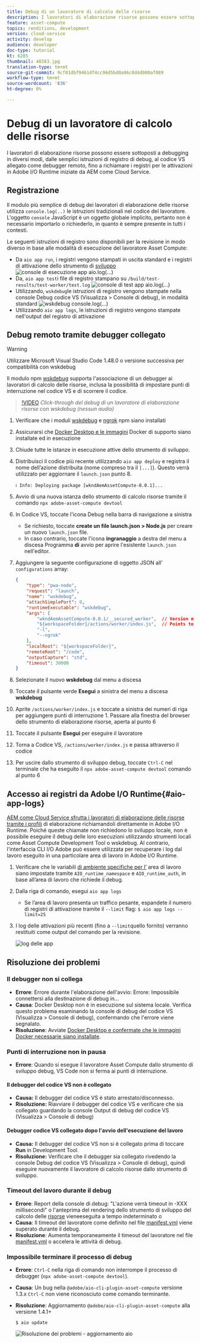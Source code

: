 ```yaml
---
title: Debug di un lavoratore di calcolo delle risorse
description: I lavoratori di elaborazione risorse possono essere sottoposti a debugging in diversi modi, dalle semplici istruzioni di registro di debug, al codice VS allegato come debugger remoto, fino a richiamare i registri per le attivazioni in Adobe I/O Runtime iniziate da AEM come Cloud Service.
feature: asset-compute
topics: renditions, development
version: cloud-service
activity: develop
audience: developer
doc-type: tutorial
kt: 6285
thumbnail: 40383.jpg
translation-type: tm+mt
source-git-commit: 9cf01dbf9461df4cc96d5bd0a96c0d4d900af089
workflow-type: tm+mt
source-wordcount: '836'
ht-degree: 0%

---
```



# Debug di un lavoratore di calcolo delle risorse

I lavoratori di elaborazione risorse possono essere sottoposti a debugging in diversi modi, dalle semplici istruzioni di registro di debug, al codice VS allegato come debugger remoto, fino a richiamare i registri per le attivazioni in Adobe I/O Runtime iniziate da AEM come Cloud Service.

## Registrazione

Il modulo più semplice di debug dei lavoratori di elaborazione delle risorse utilizza `console.log(..)` le istruzioni tradizionali nel codice del lavoratore. L&#39;oggetto `console` JavaScript è un oggetto globale implicito, pertanto non è necessario importarlo o richiederlo, in quanto è sempre presente in tutti i contesti.

Le seguenti istruzioni di registro sono disponibili per la revisione in modo diverso in base alle modalità di esecuzione del lavoratore Asset Compute:

+ Da `aio app run`, i registri vengono stampati in uscita standard e i registri di attivazione dello strumento di [sviluppo](../develop/development-tool.md)
   ![console di esecuzione app aio.log(...)](./assets/debug/console-log__aio-app-run.png)
+ Da, `aio app test`i file di registro stampano su `/build/test-results/test-worker/test.log`
   ![console di test app aio.log(...)](./assets/debug/console-log__aio-app-test.png)
+ Utilizzando, `wskdebug`le istruzioni di registro vengono stampate nella console Debug codice VS (Visualizza > Console di debug), in modalità standard
   ![wskdebug console.log(...)](./assets/debug/console-log__wskdebug.png)
+ Utilizzando `aio app logs`, le istruzioni di registro vengono stampate nell&#39;output del registro di attivazione

## Debug remoto tramite debugger collegato

>[!WARNING]
>
>Utilizzare Microsoft Visual Studio Code 1.48.0 o versione successiva per compatibilità con wskdebug

Il modulo npm [wskdebug](https://www.npmjs.com/package/@openwhisk/wskdebug) supporta l&#39;associazione di un debugger ai lavoratori di calcolo delle risorse, inclusa la possibilità di impostare punti di interruzione nel codice VS e di scorrere il codice.

>[!VIDEO](https://video.tv.adobe.com/v/40383/?quality=12&learn=on)
_Click-through del debug di un lavoratore di elaborazione risorse con wskdebug (nessun audio)_

1. Verificare che i moduli [wskdebug](../set-up/development-environment.md#wskdebug) e [ngrok](../set-up/development-environment.md#ngork) npm siano installati
1. Assicurarsi che [Docker Desktop e le immagini](../set-up/development-environment.md#docker) Docker di supporto siano installate ed in esecuzione
1. Chiude tutte le istanze in esecuzione attive dello strumento di sviluppo.
1. Distribuisci il codice più recente utilizzando `aio app deploy` e registra il nome dell’azione distribuita (nome compreso tra il `[...]`). Questo verrà utilizzato per aggiornare il `launch.json` punto 8.

   ```
   ℹ Info: Deploying package [wkndAemAssetCompute-0.0.1]...
   ```
1. Avvio di una nuova istanza dello strumento di calcolo risorse tramite il comando `npx adobe-asset-compute devtool`
1. In Codice VS, toccate l&#39;icona Debug nella barra di navigazione a sinistra
   + Se richiesto, toccate __create un file launch.json > Node.js__ per creare un nuovo `launch.json` file.
   + In caso contrario, toccate l&#39;icona __ingranaggio__ a destra del menu a discesa Programma __di__ avvio per aprire l&#39;esistente `launch.json` nell&#39;editor.
1. Aggiungere la seguente configurazione di oggetto JSON all&#39; `configurations` array:

   ```json
   {
       "type": "pwa-node",
       "request": "launch",
       "name": "wskdebug",
       "attachSimplePort": 0,
       "runtimeExecutable": "wskdebug",
       "args": [
           "wkndAemAssetCompute-0.0.1/__secured_worker",  // Version must match your Asset Compute application's version
           "${workspaceFolder}/actions/worker/index.js",  // Points to your worker
           "-l",
           "--ngrok"
       ],
       "localRoot": "${workspaceFolder}",
       "remoteRoot": "/code",
       "outputCapture": "std",
       "timeout": 30000
   }
   ```

1. Selezionate il nuovo __wskdebug__ dal menu a discesa
1. Toccate il pulsante verde __Esegui__ a sinistra del menu a discesa __wskdebug__
1. Aprite `/actions/worker/index.js` e toccate a sinistra dei numeri di riga per aggiungere punti di interruzione 1. Passare alla finestra del browser dello strumento di elaborazione risorse, aperta al punto 6
1. Toccate il pulsante __Esegui__ per eseguire il lavoratore
1. Torna a Codice VS, `/actions/worker/index.js` e passa attraverso il codice
1. Per uscire dallo strumento di sviluppo debug, toccate `Ctrl-C` nel terminale che ha eseguito il `npx adobe-asset-compute devtool` comando al punto 6

## Accesso ai registri da Adobe I/O Runtime{#aio-app-logs}

[AEM come Cloud Service sfrutta i lavoratori di elaborazione delle risorse tramite i profili](../deploy/processing-profiles.md) di elaborazione richiamandoli direttamente in Adobe I/O Runtime. Poiché queste chiamate non richiedono lo sviluppo locale, non è possibile eseguire il debug delle loro esecuzioni utilizzando strumenti locali come Asset Compute Development Tool o wskdebug. Al contrario, l&#39;interfaccia CLI I/O  Adobe può essere utilizzata per recuperare i log dal lavoro eseguito in una particolare area di lavoro in Adobe I/O Runtime.

1. Verificare che le variabili [di ambiente specifiche per l’](../deploy/runtime.md) area di lavoro siano impostate tramite `AIO_runtime_namespace` e `AIO_runtime_auth`, in base all’area di lavoro che richiede il debug.
1. Dalla riga di comando, esegui `aio app logs`
   + Se l’area di lavoro presenta un traffico pesante, espandete il numero di registri di attivazione tramite il `--limit` flag:
      `$ aio app logs --limit=25`
1. I log delle attivazioni più recenti (fino a `--limit`quello fornito) verranno restituiti come output del comando per la revisione.

   ![log delle app](./assets/debug/aio-app-logs.png)

## Risoluzione dei problemi

### Il debugger non si collega

+ __Errore__: Errore durante l&#39;elaborazione dell&#39;avvio: Errore: Impossibile connettersi alla destinazione di debug in...
+ __Causa__: Docker Desktop non è in esecuzione sul sistema locale. Verifica questo problema esaminando la console di debug del codice VS (Visualizza > Console di debug), confermando che l&#39;errore viene segnalato.
+ __Risoluzione__: Avviate [Docker Desktop e confermate che le immagini Docker necessarie siano installate](../set-up/development-environment.md#docker).

### Punti di interruzione non in pausa

+ __Errore__: Quando si esegue il lavoratore Asset Compute dallo strumento di sviluppo debug, VS Code non si ferma ai punti di interruzione.

#### Il debugger del codice VS non è collegato

+ __Causa:__ Il debugger del codice VS è stato arrestato/disconnesso.
+ __Risoluzione:__ Riavviare il debugger del codice VS e verificare che sia collegato guardando la console Output di debug del codice VS (Visualizza > Console di debug)

#### Debugger codice VS collegato dopo l&#39;avvio dell&#39;esecuzione del lavoro

+ __Causa:__ Il debugger del codice VS non si è collegato prima di toccare __Run__ in Development Tool.
+ __Risoluzione:__ Verificare che il debugger sia collegato rivedendo la console Debug del codice VS (Visualizza > Console di debug), quindi eseguire nuovamente il lavoratore di calcolo risorse dallo strumento di sviluppo.

### Timeout del lavoro durante il debug

+ __Errore__: Report della console di debug: &quot;L&#39;azione verrà timeout in -XXX millisecondi&quot; o l&#39;anteprima del rendering dello strumento di sviluppo del calcolo delle [risorse](../develop/development-tool.md) vieneeseguita a tempo indeterminato o
+ __Causa__: Il timeout del lavoratore come definito nel file [manifest.yml](../develop/manifest.md) viene superato durante il debug.
+ __Risoluzione__: Aumenta temporaneamente il timeout del lavoratore nel file [manifest.yml](../develop/manifest.md) o accelera le attività di debug.

### Impossibile terminare il processo di debug

+ __Errore__: `Ctrl-C` nella riga di comando non interrompe il processo di debugger (`npx adobe-asset-compute devtool`).
+ __Causa__: Un bug nella `@adobe/aio-cli-plugin-asset-compute` versione 1.3.x `Ctrl-C` non viene riconosciuto come comando terminante.
+ __Risoluzione__: Aggiornamento `@adobe/aio-cli-plugin-asset-compute` alla versione 1.4.1+

   ```
   $ aio update
   ```

   ![Risoluzione dei problemi - aggiornamento aio](./assets/debug/troubleshooting__terminate.png)